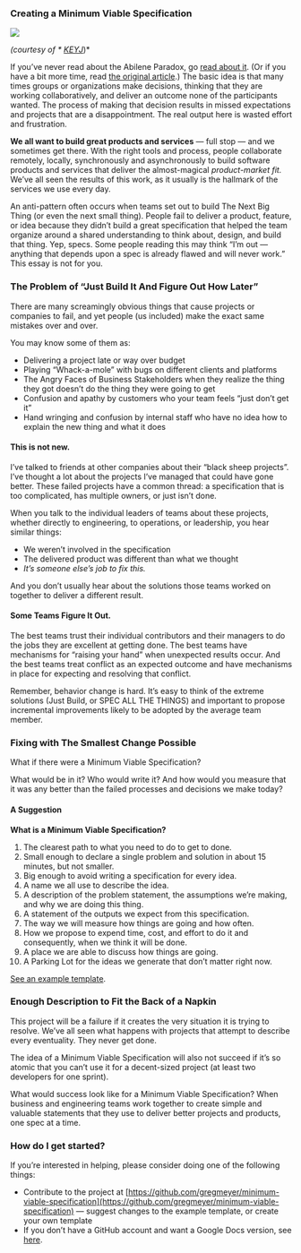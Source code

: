 ### Creating a Minimum Viable Specification

![](https://cdn-images-1.medium.com/max/800/1*SnlGS2An3ImFw4XlNMFnKA.jpeg)

<span class="figcaption_hack">*(courtesy of * [KEYJ](http://keyj.com/random-things-to-do-in-abilene-when-youre-bored/)*)*</span>

If you’ve never read about the Abilene Paradox, go [read about
it](https://en.wikipedia.org/wiki/Abilene_paradox). (Or if you have a bit more
time, read [the original
article](http://homepages.se.edu/cvonbergen/files/2013/01/The-Abilene-Paradox_The-Management-of-Agreement.htm_.pdf).)
The basic idea is that many times groups or organizations make decisions,
thinking that they are working collaboratively, and deliver an outcome none of
the participants wanted. The process of making that decision results in missed
expectations and projects that are a disappointment. The real output here is
wasted effort and frustration.

**We all want to build great products and services** — full stop — and we
sometimes get there. With the right tools and process, people collaborate
remotely, locally, synchronously and asynchronously to build software products
and services that deliver the almost-magical *product-market fit.* We’ve all
seen the results of this work, as it usually is the hallmark of the services we
use every day.

An anti-pattern often occurs when teams set out to build The Next Big Thing (or
even the next small thing). People fail to deliver a product, feature, or idea
because they didn’t build a great specification that helped the team organize
around a shared understanding to think about, design, and build that thing. Yep,
specs. Some people reading this may think “I’m out — anything that depends upon
a spec is already flawed and will never work.” This essay is not for you.

### **The Problem of “Just Build It And Figure Out How Later”**

There are many screamingly obvious things that cause projects or companies to
fail, and yet people (us included) make the exact same mistakes over and over.

You may know some of them as:

* Delivering a project late or way over budget
* Playing “Whack-a-mole” with bugs on different clients and platforms
* The Angry Faces of Business Stakeholders when they realize the thing they got
doesn’t do the thing they were going to get
* Confusion and apathy by customers who your team feels “just don’t get it”
* Hand wringing and confusion by internal staff who have no idea how to explain
the new thing and what it does

#### This is not new.

I’ve talked to friends at other companies about their “black sheep projects”.
I’ve thought a lot about the projects I’ve managed that could have gone better.
These failed projects have a common thread: a specification that is too
complicated, has multiple owners, or just isn’t done.

When you talk to the individual leaders of teams about these projects, whether
directly to engineering, to operations, or leadership, you hear similar things:

* We weren’t involved in the specification
* The delivered product was different than what we thought
* *It’s someone else’s job to fix this.*

And you don’t usually hear about the solutions those teams worked on together to
deliver a different result.

#### Some Teams Figure It Out.

The best teams trust their individual contributors and their managers to do the
jobs they are excellent at getting done. The best teams have mechanisms for
“raising your hand” when unexpected results occur. And the best teams treat
conflict as an expected outcome and have mechanisms in place for expecting and
resolving that conflict.

Remember, behavior change is hard. It’s easy to think of the extreme solutions
(Just Build, or SPEC ALL THE THINGS) and important to propose incremental
improvements likely to be adopted by the average team member.

### **Fixing with The Smallest Change Possible**

What if there were a Minimum Viable Specification?

What would be in it? Who would write it? And how would you measure that it was
any better than the failed processes and decisions we make today?

#### A Suggestion

**What is a Minimum Viable Specification?**

1.  The clearest path to what you need to do to get to done.
1.  Small enough to declare a single problem and solution in about 15 minutes, but
not smaller.
1.  Big enough to avoid writing a specification for every idea.
1.  A name we all use to describe the idea.
1.  A description of the problem statement, the assumptions we’re making, and why we
are doing this thing.
1.  A statement of the outputs we expect from this specification.
1.  The way we will measure how things are going and how often.
1.  How we propose to expend time, cost, and effort to do it and consequently, when
we think it will be done.
1.  A place we are able to discuss how things are going.
1.  A Parking Lot for the ideas we generate that don’t matter right now.

[See an example template](http://bit.ly/minimumviablespec).

### Enough Description to Fit the Back of a Napkin

This project will be a failure if it creates the very situation it is trying to
resolve. We’ve all seen what happens with projects that attempt to describe
every eventuality. They never get done. 

The idea of a Minimum Viable Specification will also not succeed if it’s so
atomic that you can’t use it for a decent-sized project (at least two developers
for one sprint).

What would success look like for a Minimum Viable Specification? When business
and engineering teams work together to create simple and valuable statements
that they use to deliver better projects and products, one spec at a time.

### How do I get started?

If you’re interested in helping, please consider doing one of the following
things:

* Contribute to the project at
[https://github.com/gregmeyer/minimum-viable-specification](https://github.com/gregmeyer/minimum-viable-specification)
— suggest changes to the example template, or create your own template
* If you don’t have a GitHub account and want a Google Docs version, see
[here](http://bit.ly/minimumviablespec).


